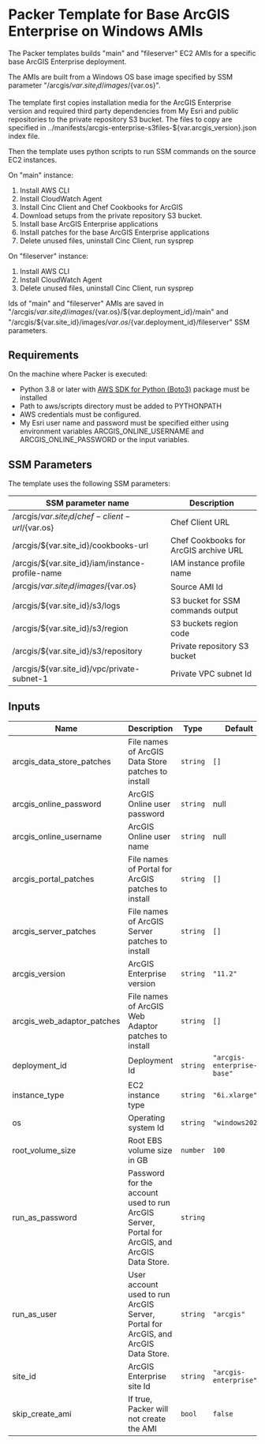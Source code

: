 # Packer Template for Base ArcGIS Enterprise on Windows AMIs

The Packer templates builds "main" and "fileserver" EC2 AMIs for a specific base ArcGIS Enterprise deployment.

The AMIs are built from a Windows OS base image specified by SSM parameter "/arcgis/${var.site_id}/images/${var.os}".

The template first copies installation media for the ArcGIS Enterprise version and required third party dependencies from My Esri and public repositories to the private repository S3 bucket. The files to copy are  specified in ../manifests/arcgis-enterprise-s3files-${var.arcgis_version}.json index file.

Then the template uses python scripts to run SSM commands on the source EC2 instances.

On "main" instance:

1. Install AWS CLI
2. Install CloudWatch Agent
3. Install Cinc Client and Chef Cookbooks for ArcGIS
4. Download setups from the private repository S3 bucket.
5. Install base ArcGIS Enterprise applications
6. Install patches for the base ArcGIS Enterprise applications
7. Delete unused files, uninstall Cinc Client, run sysprep

On "fileserver" instance:

1. Install AWS CLI
2. Install CloudWatch Agent
3. Delete unused files, uninstall Cinc Client, run sysprep

Ids of "main" and "fileserver" AMIs are saved in "/arcgis/${var.site_id}/images/${var.os}/${var.deployment_id}/main" and "/arcgis/${var.site_id}/images/${var.os}/${var.deployment_id}/fileserver" SSM parameters.

## Requirements

On the machine where Packer is executed:

* Python 3.8 or later with [AWS SDK for Python (Boto3)](https://aws.amazon.com/sdk-for-python/) package must be installed
* Path to aws/scripts directory must be added to PYTHONPATH
* AWS credentials must be configured.
* My Esri user name and password must be specified either using environment variables ARCGIS_ONLINE_USERNAME and ARCGIS_ONLINE_PASSWORD or the input variables.

## SSM Parameters

The template uses the following SSM parameters:

| SSM parameter name | Description |
|--------------------|-------------|
| /arcgis/${var.site_id}/chef-client-url/${var.os} | Chef Client URL |
| /arcgis/${var.site_id}/cookbooks-url | Chef Cookbooks for ArcGIS archive URL |
| /arcgis/${var.site_id}/iam/instance-profile-name | IAM instance profile name|
| /arcgis/${var.site_id}/images/${var.os} | Source AMI Id|
| /arcgis/${var.site_id}/s3/logs | S3 bucket for SSM commands output |
| /arcgis/${var.site_id}/s3/region | S3 buckets region code |
| /arcgis/${var.site_id}/s3/repository | Private repository S3 bucket |
| /arcgis/${var.site_id}/vpc/private-subnet-1 | Private VPC subnet Id|

## Inputs

| Name | Description | Type | Default | Required |
|------|-------------|------|---------|:--------:|
| arcgis_data_store_patches |File names of ArcGIS Data Store patches to install | `string` | `[]` | no |
| arcgis_online_password | ArcGIS Online user password | `string` | null | no |
| arcgis_online_username | ArcGIS Online user name | `string` | null | no |
| arcgis_portal_patches | File names of Portal for ArcGIS patches to install | `string` | `[]` | no |
| arcgis_server_patches | File names of ArcGIS Server patches to install | `string` | `[]` | no |
| arcgis_version | ArcGIS Enterprise version | `string` | `"11.2"` | no |
| arcgis_web_adaptor_patches | File names of ArcGIS Web Adaptor patches to install | `string` | `[]` | no |
| deployment_id | Deployment Id | `string` | `"arcgis-enterprise-base"` | no |
| instance_type | EC2 instance type | `string` | `"6i.xlarge"` | no |
| os | Operating system Id | `string` | `"windows2022"` | no |
| root_volume_size | Root EBS volume size in GB | `number` | `100` | no |
| run_as_password | Password for the account used to run ArcGIS Server, Portal for ArcGIS, and ArcGIS Data Store. | `string` | | yes |
| run_as_user | User account used to run ArcGIS Server, Portal for ArcGIS, and ArcGIS Data Store. | `string` | `"arcgis"` | no |
| site_id | ArcGIS Enterprise site Id | `string` | `"arcgis-enterprise"` | no |
| skip_create_ami | If true, Packer will not create the AMI | `bool` | `false` | no |
